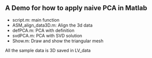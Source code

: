 ## A Demo for how to apply naive PCA in Matlab

+ script.m: main function  
+ ASM\_align\_data3D.m: Align the 3d data  
+ defPCA.m: PCA with definition  
+ svdPCA.m: PCA with SVD solution  
+ Show.m: Draw and show the triangular mesh  

All the sample data is 3D saved in LV\_data  

